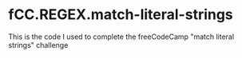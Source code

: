 # fCC.REGEX.match-literal-strings
This is the code I used to complete the freeCodeCamp "match literal strings" challenge
